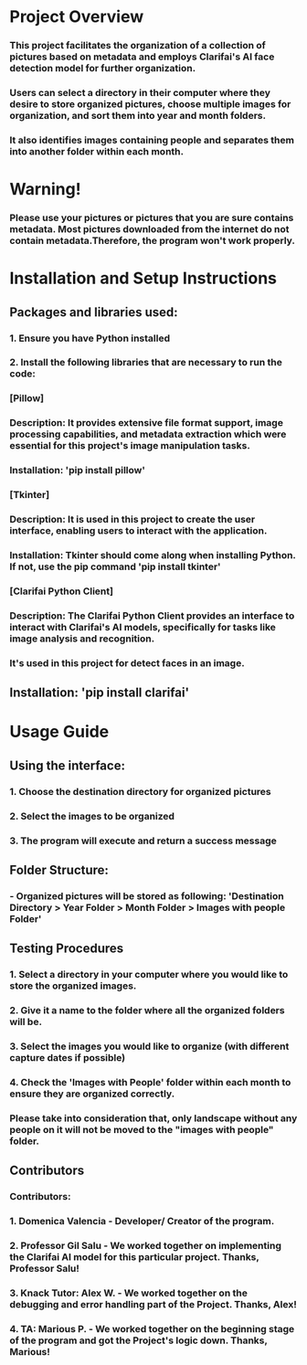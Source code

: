 # Project Overview
### This project facilitates the organization of a collection of pictures based on metadata and employs Clarifai's AI face detection model for further organization. 
### Users can select a directory in their computer where they desire to store organized pictures, choose multiple images for organization, and sort them into year and month folders.
### It also identifies images containing people and separates them into another folder within each month.

# Warning!
### Please use your pictures or pictures that you are sure contains metadata. Most pictures downloaded from the internet do not contain metadata.Therefore, the program won't work properly.

# Installation and Setup Instructions
## Packages and libraries used:
### 1. Ensure you have Python installed
### 2. Install the following libraries that are necessary to run the code:
### [Pillow]
### Description: It provides extensive file format support, image processing capabilities, and metadata extraction which were essential for this project's image manipulation tasks.
### Installation: 'pip install pillow'
### [Tkinter]
### Description: It is used in this project to create the user interface, enabling users to interact with the application.
### Installation: Tkinter should come along when installing Python. If not, use the pip command 'pip install tkinter'
### [Clarifai Python Client]
### Description: The Clarifai Python Client provides an interface to interact with Clarifai's AI models, specifically for tasks like image analysis and recognition.
### It's used in this project for detect faces in an image. 
## Installation: 'pip install clarifai'

# Usage Guide
## Using the interface:
### 1. Choose the destination directory for organized pictures
### 2. Select the images to be organized
### 3. The program will execute and return a success message 

## Folder Structure:
### - Organized pictures will be stored as following: 'Destination Directory > Year Folder > Month Folder > Images with people Folder'

## Testing Procedures
### 1. Select a directory in your computer where you would like to store the organized images.
### 2. Give it a name to the folder where all the organized folders will be.
### 3. Select the images you would like to organize (with different capture dates if possible)
### 4. Check the 'Images with People' folder within each month to ensure they are organized correctly. 
### Please take into consideration that, only landscape without any people on it will not be moved to the "images with people" folder.

## Contributors
### Contributors: 
### 1. Domenica Valencia - Developer/ Creator of the program.
### 2. Professor Gil Salu -  We worked together on implementing the Clarifai AI model for this particular project. Thanks, Professor Salu!
### 3. Knack Tutor: Alex W. - We worked together on the debugging and error handling part of the Project. Thanks, Alex!
### 4. TA: Marious P. - We worked together on the beginning stage of the program and got the Project's logic down. Thanks, Marious!